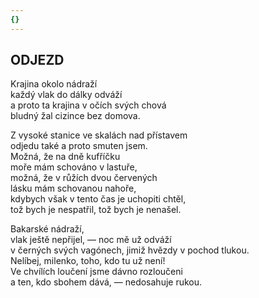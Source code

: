 ```yaml
---
{}
---
```


## ODJEZD  

Krajina okolo nádraží  
každý vlak do dálky odváží  
a proto ta krajina v očích svých chová  
bludný žal cizince bez domova.  

Z vysoké stanice ve skalách nad přístavem  
odjedu také a proto smuten jsem.  
Možná, že na dně kufříčku  
moře mám schováno v lastuře,  
možná, že v růžích dvou červených  
lásku mám schovanou nahoře,  
kdybych však v tento čas je uchopiti chtěl,  
tož bych je nespatřil, tož bych je nenašel.  

Bakarské nádraží,  
vlak ještě nepřijel, — noc mě už odváží  
v černých svých vagónech, jimiž hvězdy v pochod tlukou.  
Nelíbej, milenko, toho, kdo tu už není!  
Ve chvílích loučení jsme dávno rozloučeni  
a ten, kdo sbohem dává, — nedosahuje rukou.
